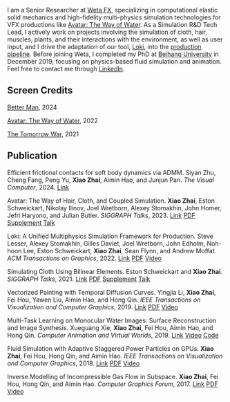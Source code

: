 I am a Senior Researcher at [Weta FX](https://www.wetafx.co.nz/), specializing in computational elastic solid mechanics and high-fidelity multi-physics simulation technologies for VFX productions like [Avatar: The Way of Water](https://www.avatar.com/movies/avatar-the-way-of-water). As a Simulation R&D Tech Lead, I actively work on projects involving the simulation of cloth, hair, muscles, plants, and their interactions with the environment, as well as user input, and I drive the adaptation of our tool, [Loki](https://history.siggraph.org/learning/loki-a-unified-multiphysics-simulation-framework-for-production-by-lesser-stomakhin-daviet-wretborn-edholm-et-al/), into the [production pipeline](https://history.siggraph.org/learning/avatar-the-way-of-cloth-hair-and-coupled-simulation-by-zhai-schweickart-ilinov-wretborn-stomakhin-et-al/). Before joining Weta, I completed my PhD at [Beihang University](https://ev.buaa.edu.cn/) in December 2019, focusing on physics-based fluid simulation and animation. Feel free to contact me through [LinkedIn](https://www.linkedin.com/in/zhai-xiao/).

## Screen Credits
[Better Man](https://www.imdb.com/title/tt14260836/), 2024

[Avatar: The Way of Water](https://www.imdb.com/title/tt1630029/), 2022

[The Tomorrow War](https://www.imdb.com/title/tt9777666), 2021


## Publication

Efficient frictional contacts for soft body dynamics via ADMM. Siyan Zhu, Cheng Fang, Peng Yu, **Xiao Zhai**, Aimin Hao, and Junjun Pan. *The Visual Computer*, 2024.
[Link](https://link.springer.com/article/10.1007/s00371-024-03438-8)

Avatar: The Way of Hair, Cloth, and Coupled Simulation. **Xiao Zhai**, Eston Schweickart, Nikolay Ilinov, Joel Wretborn, Alexey Stomakhin, John Homer, Jefri Haryono, and Julian Butler. *SIGGRAPH Talks*, 2023.
[Link](https://dl.acm.org/doi/10.1145/3587421.3595408) [PDF](/assets/publication/%5B2023%5D%5BSIGGRAPH%5DAvatar%20The%20Way%20Of%20Hair%20Cloth%20and%20Coupled%20Simulation.pdf) [Supplement](/assets/publication/%5B2023%5D%5BSIGGRAPH%5D%5BSupplement%5DAvatar%20The%20Way%20Of%20Hair%20Cloth%20and%20Coupled%20Simulation.pdf) [Talk](https://s2023.siggraph.org/presentation/?id=gensub_120&sess=sess178)

Loki: A Unified Multiphysics Simulation Framework for Production. Steve Lesser, Alexey Stomakhin, Gilles Daviet, Joel Wretborn, John Edholm, Noh-hoon Lee, Eston Schweickart, **Xiao Zhai**, Sean Flynn, and Andrew Moffat. *ACM Transactions on Graphics*, 2022.
[Link](https://dl.acm.org/doi/abs/10.1145/3528223.3530058) [PDF](http://alexey.stomakhin.com/research/siggraph2022_loki.pdf) [Video](https://www.youtube.com/watch?v=_2TBvSnsLD8&ab_channel=Unity)

Simulating Cloth Using Bilinear Elements. Eston Schweickart and **Xiao Zhai**. *SIGGRAPH Talks*, 2021.
[Link](https://dl.acm.org/doi/10.1145/3450623.3464675) [PDF](/assets/publication/%5B2021%5D%5BSIGGRAPH%5DSimulating%20Cloth%20Using%20Bilinear%20Elements.pdf) [Supplement](/assets/publication/%5B2021%5D%5BSIGGRAPH%5D%5BSupplement%5DSimulating%20Cloth%20Using%20Bilinear%20Elements.pdf) [Talk](https://s2021.siggraph.org/presentation/?id=gensub_343&sess=sess191)

Vectorized Painting with Temporal Diffusion Curves. Yingjia Li, **Xiao Zhai**, Fei Hou, Yawen Liu, Aimin Hao, and Hong Qin. *IEEE Transactions on Visualization and Computer Graphics*, 2019.
[Link](https://ieeexplore.ieee.org/document/8765801) [PDF](/assets/publication/%5B2019%5D%5BTVCG%5DVectorized%20Painting%20with%20Temporal%20Diffusion%20Curves.pdf) [Video](https://youtu.be/pQvwzhqtNq8)

Multi-Task Learning on Monocular Water Images: Surface Reconstruction and Image Synthesis. Xueguang Xie, **Xiao Zhai**, Fei Hou, Aimin Hao, and Hong Qin. *Computer Animation and Virtual Worlds*, 2019.
[Link](https://onlinelibrary.wiley.com/doi/10.1002/cav.1896) [Video](https://youtu.be/fwHSEZtKHBY) [Code](https://github.com/zhai-xiao/Water-Surface-Reconstruction-and-Image-Synthesis)

Fluid Simulation with Adaptive Staggered Power Particles on GPUs. **Xiao Zhai**, Fei Hou, Hong Qin, and Aimin Hao. *IEEE Transactions on Visualization and Computer Graphics*, 2018.
[Link](https://ieeexplore.ieee.org/document/8573859) [PDF](/assets/publication/%5B2018%5D%5BTVCG%5DFluid%20Simulation%20with%20Adaptive%20Staggered%20Power%20Particles%20on%20GPUs.pdf) [Video](https://youtu.be/RseHJhQamTQ)

Inverse Modelling of Incompressible Gas Flow in Subspace. **Xiao Zhai**, Fei Hou, Hong Qin, and Aimin Hao. *Computer Graphics Forum*, 2017.
[Link](http://onlinelibrary.wiley.com/wol1/doi/10.1111/cgf.12861/abstract) [PDF](/assets/publication/%5B2016%5D%5BCGF%5DInverse%20Modelling%20of%20Incompressible%20Gas%20Flow%20in%20Subspace.pdf) [Video](https://youtu.be/nzJuTha9xy8)
